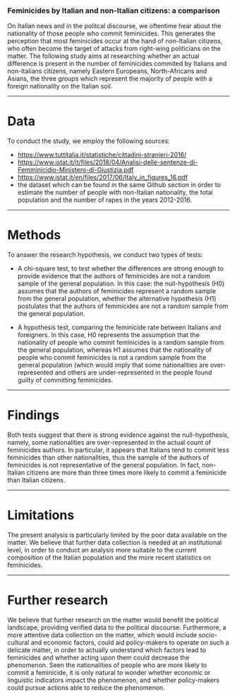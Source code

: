 ### Feminicides by Italian and non-Italian citizens: a comparison ###

On Italian news and in the politcal discourse, we oftentime hear about the nationality of those people who commit feminicides. This generates the perception that most feminicides occur at the hand of non-Italian citizens, who often become the target of attacks from right-wing politicians on the matter. The following study aims at researching whether an actual difference is present in the number of feminicides commited by Italians and non-Italians citizens, namely Eastern Europeans, North-Africans and Asians, the three groups which represent the majority of people with a foreign nationality on the Italian soil.

---
# Data #
To conduct the study, we employ the following sources:
- https://www.tuttitalia.it/statistiche/cittadini-stranieri-2016/
- https://www.istat.it/it/files/2018/04/Analisi-delle-sentenze-di-Femminicidio-Ministero-di-Giustizia.pdf
- https://www.istat.it/en/files/2017/06/Italy_in_figures_16.pdf
- the dataset which can be found in the same Github section
in order to estimate the number of people with non-Italian nationality, the total population and the number of rapes in the years 2012-2016.

---
# Methods #
To answer the research hypothesis, we conduct two types of tests:
- A chi-square test, to test whether the differences are strong enough to provide evidence that the authors of feminicides are not a random sample of the general population.
  In this case: the null-hypothesis (H0) assumes that the authors of feminicides represent a random sample from the general population, whether the alternative hypothesis (H1) postulates that the authors of feminicides are not a random sample from the general population.

- A hypothesis test, comparing the feminicide rate between Italians and foreigners. In this case, H0 represents the assumption that the nationality of people who commit feminicides is a random sample from the general population, whereas H1 assumes that the nationality of people who commit feminicides is not a random sample from the general population (which would imply that some nationalities are over-represented and others are under-represented in the people found guilty of committing feminicides.

---
# Findings #
Both tests suggest that there is strong evidence against the null-hypothesis, namely, some nationalities are over-represented in the actual count of feminicides authors. In particular, it appears that Italians tend to commit less feminicides than other nationalities, thus the sample of the authors of feminicides is not representative of the general population. In fact, non-Italian citizens are more than three times more likely to commit a feminicide than Italian citizens.

---
# Limitations #
The present analysis is particularly limited by the poor data available on the matter. We believe that further data collection is needed at an institutional level, in order to conduct an analysis more suitable to the current composition of the Italian population and the more recent statistics on feminicides.

---
# Further research #
We believe that further research on the matter would benefit the political landscape, providing verified data to the political discourse. Furthermore, a more attentive data collection on the matter, which would include socio-cultural and economic factors, could aid policy-makers to operate on such a delicate matter, in order to actually understand which factors lead to feminicides and whether acting upon them could decrease the phenomenon. Seen the nationalities of people who are more likely to commit a feminicide, it is only natural to wonder whether economic or linguistic indicators impact the phenomenon, and whether policy-makers could pursue actions able to reduce the phenomenon.
